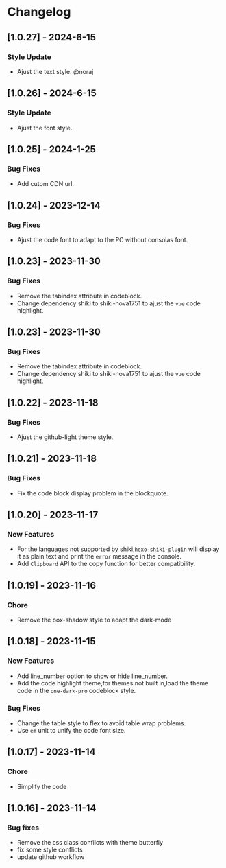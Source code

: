 # Changelog

## [1.0.27] - 2024-6-15

### Style Update

- Ajust the text style. @noraj

## [1.0.26] - 2024-6-15

### Style Update

- Ajust the font style.

## [1.0.25] - 2024-1-25

### Bug Fixes

- Add cutom CDN url.

## [1.0.24] - 2023-12-14

### Bug Fixes

- Ajust the code font to adapt to the PC without consolas font.

## [1.0.23] - 2023-11-30

### Bug Fixes

- Remove the tabindex attribute in codeblock.
- Change dependency shiki to shiki-nova1751 to ajust the `vue` code highlight.

## [1.0.23] - 2023-11-30

### Bug Fixes

- Remove the tabindex attribute in codeblock.
- Change dependency shiki to shiki-nova1751 to ajust the `vue` code highlight.

## [1.0.22] - 2023-11-18

### Bug Fixes

- Ajust the github-light theme style.

## [1.0.21] - 2023-11-18

### Bug Fixes

- Fix the code block display problem in the blockquote.

## [1.0.20] - 2023-11-17

### New Features

- For the languages not supported by shiki,`hexo-shiki-plugin` will display it as plain text and print the `error` message in the console.
- Add `Clipboard` API to the copy function for better compatibility.

## [1.0.19] - 2023-11-16

### Chore

- Remove the box-shadow style to adapt the dark-mode

## [1.0.18] - 2023-11-15

### New Features

- Add line_number option to show or hide line_number.
- Add the code highlight theme,for themes not built in,load the theme code in the `one-dark-pro` codeblock style.

### Bug Fixes

- Change the table style to flex to avoid table wrap problems.
- Use `em` unit to unify the code font size.

## [1.0.17] - 2023-11-14

### Chore

- Simplify the code

## [1.0.16] - 2023-11-14

### Bug fixes

- Remove the css class conflicts with theme butterfly
- fix some style conflicts
- update github workflow
